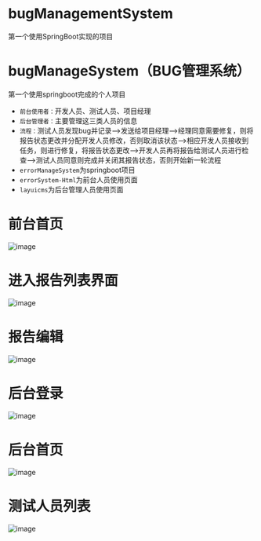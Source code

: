 # bugManagementSystem
第一个使用SpringBoot实现的项目
# bugManageSystem（BUG管理系统）
第一个使用springboot完成的个人项目  
* `前台使用者：`开发人员、测试人员、项目经理    
* `后台管理者：`主要管理这三类人员的信息  
* `流程：`测试人员发现bug并记录——>发送给项目经理——>经理同意需要修复，则将报告状态更改并分配开发人员修改，否则取消该状态——>相应开发人员接收到任务，则进行修复，将报告状态更改——>开发人员再将报告给测试人员进行检查——>测试人员同意则完成并关闭其报告状态，否则开始新一轮流程  
* `errorManageSystem`为springboot项目  
* `errorSystem-Html`为前台人员使用页面  
* `layuicms`为后台管理人员使用页面  

# 前台首页
![image](https://user-images.githubusercontent.com/33857411/109526886-0afba080-7aee-11eb-91a8-486fe6d74558.png)
# 进入报告列表界面
![image](https://user-images.githubusercontent.com/33857411/109527388-8c533300-7aee-11eb-82fd-f20ada0f75b0.png)
# 报告编辑
![image](https://user-images.githubusercontent.com/33857411/109527527-ba387780-7aee-11eb-8c71-d4fb3f0896a7.png)


# 后台登录
![image](https://user-images.githubusercontent.com/33857411/109527614-d1776500-7aee-11eb-88f0-a9ba465c58dc.png)
# 后台首页
![image](https://user-images.githubusercontent.com/33857411/109527808-0a173e80-7aef-11eb-9947-a99a55ad87bc.png)
# 测试人员列表
![image](https://user-images.githubusercontent.com/33857411/109528501-b2c59e00-7aef-11eb-8f54-ae90c99884db.png)
